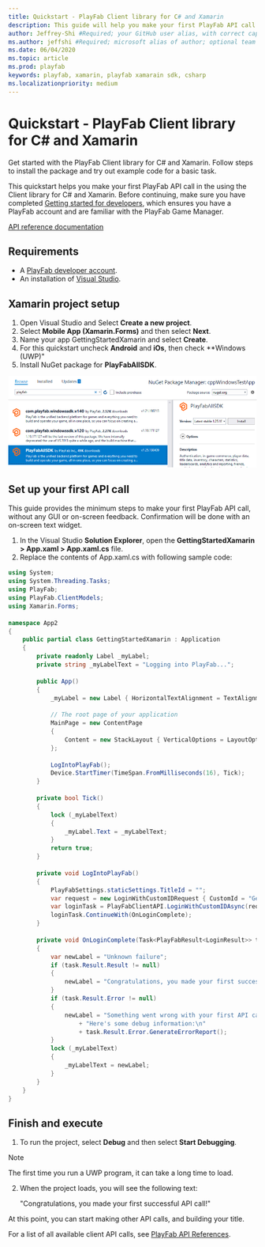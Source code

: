 ```yaml
---
title: Quickstart - PlayFab Client library for C# and Xamarin
description: This guide will help you make your first PlayFab API call in the Xamarain IDE using C#.
author: Jeffrey-Shi #Required; your GitHub user alias, with correct capitalization.
ms.author: jeffshi #Required; microsoft alias of author; optional team alias.
ms.date: 06/04/2020
ms.topic: article
ms.prod: playfab
keywords: playfab, xamarin, playfab xamarain sdk, csharp
ms.localizationpriority: medium
---
```


# Quickstart - PlayFab Client library for C# and Xamarin

Get started with the PlayFab Client library for C# and Xamarin. Follow steps to install the package and try out example code for a basic task.

This quickstart helps you make your first PlayFab API call in the using the Client library for C# and Xamarin. Before continuing, make sure you have completed [Getting started for developers](../../personas/developer.md), which ensures you have a PlayFab account and are familiar with the PlayFab Game Manager.

[API reference documentation](../../api-references/index.md) 

## Requirements

- A [PlayFab developer account](https://developer.playfab.com/en-us/sign-up).  
- An installation of [Visual Studio](https://visualstudio.microsoft.com/).

## Xamarin project setup

1. Open Visual Studio and Select **Create a new project**.
2. Select **Mobile App (Xamarin.Forms)** and then select **Next**.
3. Name your app GettingStartedXamarin and select **Create**.
4. For this quickstart uncheck **Android** and **iOs**, then check **Windows (UWP)"
3. Install NuGet package for **PlayFabAllSDK**.

  ![VS - Install nuget package for PlayFab SDK](media/csharp-nuget-add.png)
  
## Set up your first API call

This guide provides the minimum steps to make your first PlayFab API call, without any GUI or on-screen feedback. Confirmation will be done with an on-screen text widget.

1. In the Visual Studio  **Solution Explorer**, open the **GettingStartedXamarin > App.xaml > App.xaml.cs** file.
2. Replace the contents of App.xaml.cs with following sample code:

```csharp
using System;
using System.Threading.Tasks;
using PlayFab;
using PlayFab.ClientModels;
using Xamarin.Forms;

namespace App2
{
    public partial class GettingStartedXamarin : Application
    {
        private readonly Label _myLabel;
        private string _myLabelText = "Logging into PlayFab...";

        public App()
        {
            _myLabel = new Label { HorizontalTextAlignment = TextAlignment.Center, Text = _myLabelText };

            // The root page of your application
            MainPage = new ContentPage
            {
                Content = new StackLayout { VerticalOptions = LayoutOptions.Center, Children = { _myLabel } }
            };

            LogIntoPlayFab();
            Device.StartTimer(TimeSpan.FromMilliseconds(16), Tick);
        }

        private bool Tick()
        {
            lock (_myLabelText)
            {
                _myLabel.Text = _myLabelText;
            }
            return true;
        }

        private void LogIntoPlayFab()
        {
            PlayFabSettings.staticSettings.TitleId = "";
            var request = new LoginWithCustomIDRequest { CustomId = "GettingStartedGuide", CreateAccount = true };
            var loginTask = PlayFabClientAPI.LoginWithCustomIDAsync(request);
            loginTask.ContinueWith(OnLoginComplete);
        }

        private void OnLoginComplete(Task<PlayFabResult<LoginResult>> task)
        {
            var newLabel = "Unknown failure";
            if (task.Result.Result != null)
            {
                newLabel = "Congratulations, you made your first successful API call!";
            }
            if (task.Result.Error != null)
            {
                newLabel = "Something went wrong with your first API call.\n"
                    + "Here's some debug information:\n"
                    + task.Result.Error.GenerateErrorReport();
            }
            lock (_myLabelText)
            {
                _myLabelText = newLabel;
            }
        }
    }
}

```

## Finish and execute

1. To run the project, select **Debug** and then select **Start Debugging**.

> [!NOTE]
> The first time you run a UWP program, it can take a long time to load.

2. When the project loads, you will see the following text:

    "Congratulations, you made your first successful API call!"

At this point, you can start making other API calls, and building your title.

For a list of all available client API calls, see [PlayFab API References](../../api-references/index.md).
